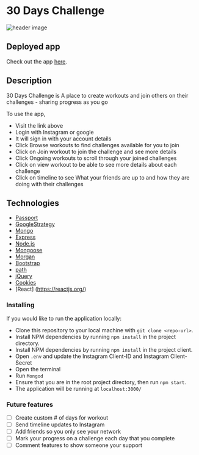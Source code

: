 # 30 Days Challenge

![header image]()

## Deployed app
	
Check out the app [here](https://project-3.randolphbailey.club/).

## Description

30 Days Challenge is A place to create workouts and join others on their challenges - sharing progress as you go


To use the app,
- Visit the link above
- Login with Instagram or google
- It will sign in with your account details
- Click Browse workouts to find challenges available for you to join
- Click on Join workout to join the challenge and see more details
- Click Ongoing workouts to scroll through your joined challenges
- Click on view workout to be able to see more details about each challenge 
- Click on timeline to see What your friends are up to and how they are doing with their challenges

## Technologies
- [Passport](http://www.passportjs.org/)
- [GoogleStrategy](http://www.passportjs.org/packages/passport-google-oauth2/)
- [Mongo](https://www.mongodb.com/)
- [Express](https://expressjs.com/)
- [Node.js](https://nodejs.org/en/)
- [Mongoose](https://mongoosejs.com/docs/)
- [Morgan](https://www.loggly.com/docs/node-express-js-morgan-logging/)
- [Bootstrap](https://getbootstrap.com/)
- [path](https://nodejs.org/api/path.html)
- [jQuery](https://jquery.com/)
- [Cookies](https://www.npmjs.com/package/cookies)
- [React] (https://reactjs.org/)



### Installing
 
If you would like to run the application locally:
- Clone this repository to your local machine with `git clone <repo-url>`.
- Install NPM dependencies by running `npm install` in the project directory.
- Install NPM dependencies by running `npm install` in the project client.
- Open `.env` and update the Instagram Client-ID and Instagram Client-Secret
- Open the terminal
- Run `Mongod`
- Ensure that you are in the root project directory, then run `npm start`.
- The application will be running at `localhost:3000/`

### Future features
- [ ] Create custom # of days for workout
- [ ] Send timeline updates to Instagram
- [ ] Add friends so you only see your network
- [ ] Mark your progress on a challenge each day that you complete
- [ ] Comment features to show someone your support 
